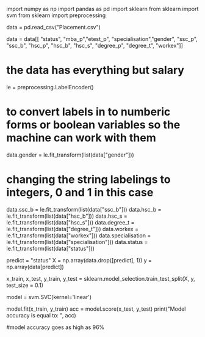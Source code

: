 import numpy as np
import pandas as pd
import sklearn
from sklearn import svm
from sklearn import preprocessing


data = pd.read_csv("Placement.csv")

data = data[[ "status", "mba_p","etest_p", "specialisation","gender", "ssc_p", "ssc_b", "hsc_p", "hsc_b", "hsc_s",
             "degree_p", "degree_t", "workex"]]
# the data has everything but salary
le = preprocessing.LabelEncoder() 
# to convert labels in to numberic forms or boolean variables so the machine can work with them
data.gender = le.fit_transform(list(data["gender"])) 
# changing the string labelings to integers, 0 and 1 in this case
data.ssc_b = le.fit_transform(list(data["ssc_b"]))
data.hsc_b = le.fit_transform(list(data["hsc_b"]))
data.hsc_s = le.fit_transform(list(data["hsc_s"]))
data.degree_t = le.fit_transform(list(data["degree_t"]))
data.workex = le.fit_transform(list(data["workex"]))
data.specialisation = le.fit_transform(list(data["specialisation"]))
data.status = le.fit_transform(list(data["status"]))


predict = "status"
X = np.array(data.drop([predict], 1))
y = np.array(data[predict])

x_train, x_test, y_train, y_test = sklearn.model_selection.train_test_split(X, y, test_size = 0.1)


model = svm.SVC(kernel='linear')

model.fit(x_train, y_train)
acc = model.score(x_test, y_test)
print("Model accuracy is equal to: ", acc)

#model accuracy goes as high as 96%





